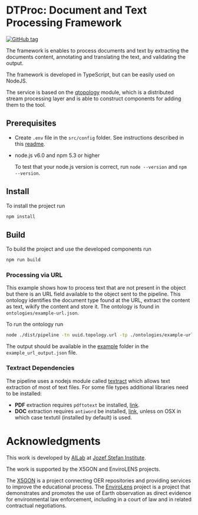 # DTProc: Document and Text Processing Framework

[![GitHub tag](https://img.shields.io/github/tag/ErikNovak/document-enrichment-tool.svg)](https://github.com/ErikNovak/document-enrichment-tool/tag/)

The framework is enables to process documents and text by extracting the documents content,
annotating and translating the text, and validating the output.

The framework is developed in TypeScript, but can be easily used on NodeJS.

The service is based on the [qtopology](https://github.com/qminer/qtopology) module,
which is a distributed stream processing layer and is able to construct components
for adding them to the tool.

## Prerequisites

- Create `.env` file in the `src/config` folder. See instructions described in this [readme](./src/config/README.md).

- node.js v6.0 and npm 5.3 or higher

    To test that your node.js version is correct, run `node --version` and `npm --version`.


## Install

To install the project run

```bash
npm install
```

## Build

To build the project and use the developed components run
```bash
npm run build
```

### Processing via URL

This example shows how to process text that are not present in the object but there is
an URL field available to the object sent to the pipeline. This ontology identifies the
document type found at the URL, extract the content as text, wikify the content and
store it. The ontology is found in `ontologies/example-url.json`.

To run the ontology run

```bash
node ./dist/pipeline -tn uuid.topology.url -tp ./ontologies/example-url
```

The output should be available in the [example](../example) folder in the `example_url_output.json` file.


### Textract Dependencies

The pipeline uses a nodejs module called [textract](./lib/textract) which allows
text extraction of most of text files. For some file types additional libraries need to be installed:

- **PDF** extraction requires `pdftotext` be installed, [link](http://www.xpdfreader.com/download.html).
- **DOC** extraction requires `antiword` be installed, [link](http://www.winfield.demon.nl/), unless on OSX
    in which case textutil (installed by default) is used.


# Acknowledgments

This work is developed by [AILab](http://ailab.ijs.si/) at [Jozef Stefan Institute](https://www.ijs.si/).

The work is supported by the X5GON and EnviroLENS projects.

The [X5GON](https://www.x5gon.org/) is a project connecting OER repositories and providing services
to improve the educational process. The [EnviroLens](https://envirolens.eu/) project is a project
that demonstrates and promotes the use of Earth observation as direct evidence for environmental
law enforcement, including in a court of law and in related contractual negotiations.
